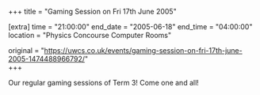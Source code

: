+++
title = "Gaming Session on Fri 17th June 2005"

[extra]
time = "21:00:00"
end_date = "2005-06-18"
end_time = "04:00:00"
location = "Physics Concourse Computer Rooms"

original = "https://uwcs.co.uk/events/gaming-session-on-fri-17th-june-2005-1474488966792/"    
+++

Our regular gaming sessions of Term 3\! Come one and all\!

